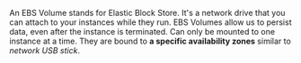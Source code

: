 An EBS Volume stands for Elastic Block Store. It's a network drive that you can attach to your instances while they run. 
EBS Volumes allow us to persist data, even after the instance is terminated.
Can only be mounted to one instance at a time.
They are bound to **a specific availability zones** similar to *network USB stick*.
